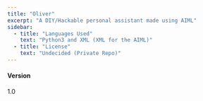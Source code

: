 ```yaml
---
title: "Oliver"
excerpt: "A DIY/Hackable personal assistant made using AIML"
sidebar:
  - title: "Languages Used"
    text: "Python3 and XML (XML for the AIML)"
  - title: "License"
    text: "Undecided (Private Repo)"
---
```


#### Version

1.0


